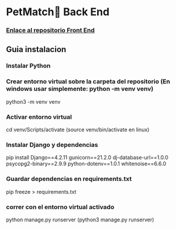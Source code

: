 # PetMatch🐾 Back End

### [Enlace al repositorio Front End](https://github.com/Alexus167/PetMatch)

## Guia instalacion

### Instalar Python 

### Crear entorno virtual sobre la carpeta del repositorio (En windows usar simplemente: python -m venv venv)
python3 -m venv venv

### Activar entorno virtual
cd venv/Scripts/activate  (source venv/bin/activate   en linux)

### Instalar Django y dependencias
pip install Django==4.2.11 gunicorn==21.2.0 dj-database-url==1.0.0 psycopg2-binary==2.9.9 python-dotenv==1.0.1 whitenoise==6.6.0

### Guardar dependencias en requirements.txt
pip freeze > requirements.txt

### correr con el entorno virtual activado 

python manage.py runserver
(python3  manage.py runserver)
